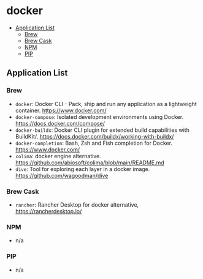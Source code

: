 # docker

- [Application List](#application-list)
  - [Brew](#brew)
  - [Brew Cask](#brew-cask)
  - [NPM](#npm)
  - [PIP](#pip)

## Application List

### Brew

- `docker`: Docker CLI - Pack, ship and run any application as a lightweight container. <https://www.docker.com/>
- `docker-compose`: Isolated development environments using Docker. <https://docs.docker.com/compose/>
- `docker-buildx`: Docker CLI plugin for extended build capabilities with BuildKit/. <https://docs.docker.com/buildx/working-with-buildx/>
- `docker-completion`: Bash, Zsh and Fish completion for Docker. <https://www.docker.com/>
- `colima`: docker engine alternative. <https://github.com/abiosoft/colima/blob/main/README.md>
- `dive`: Tool for exploring each layer in a docker image. <https://github.com/wagoodman/dive>

### Brew Cask

- `rancher`: Rancher Desktop for docker alternative, <https://rancherdesktop.io/>

### NPM

- n/a

### PIP

- n/a

